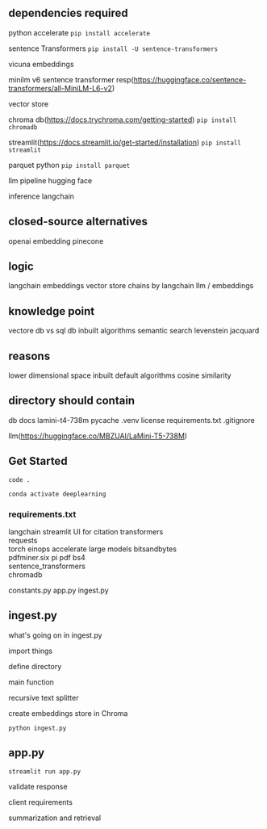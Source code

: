 ## dependencies required

python accelerate
``
pip install accelerate
``

sentence Transformers
``
pip install -U sentence-transformers
``

vicuna embeddings

minilm v6 sentence transformer
resp(https://huggingface.co/sentence-transformers/all-MiniLM-L6-v2)

vector store

chroma db(https://docs.trychroma.com/getting-started)
``
pip install chromadb
``

streamlit(https://docs.streamlit.io/get-started/installation)
``
pip install streamlit
``

parquet python
``
pip install parquet
``

llm pipeline hugging face

inference langchain

## closed-source alternatives
openai embedding
pinecone

## logic
langchain
embeddings
vector store
chains by langchain
llm / embeddings

## knowledge point
vectore db vs sql db
inbuilt algorithms
semantic search
levenstein jacquard

## reasons
lower dimensional space
inbuilt default algorithms
cosine similarity

## directory should contain
db docs lamini-t4-738m pycache .venv license requirements.txt .gitignore

llm(https://huggingface.co/MBZUAI/LaMini-T5-738M)

## Get Started
``
code .
``

``
conda activate deeplearning
``

### requirements.txt
langchain
streamlit	UI for citation
transformers	
requests	
torch
einops
accelerate	large models
bitsandbytes	
pdfminer.six pi pdf
bs4		
sentence_transformers	
chromadb

constants.py
app.py
ingest.py

## ingest.py

what's going on in ingest.py

import things

define directory

main function

recursive text splitter

create embeddings store in Chroma

``
python ingest.py
``

## app.py

``
streamlit run app.py
``

 validate response
 
 client requirements
 
 summarization and retrieval
